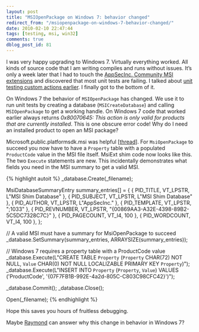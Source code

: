 ```yaml
---
layout: post
title: "MSIOpenPackage on Windows 7: behavior changed"
redirect_from: "/msiopenpackage-on-windows-7-behavior-changed/"
date: 2010-02-10 22:47:44
tags: [testing, msi, win32]
comments: true
dblog_post_id: 81
---
```

I was very happy upgrading to Windows 7. Virtually everything worked. All kinds of source code that I am writing compiles and runs without issues. It’s only a week later that I had to touch the [AppSecInc. Community MSI extensions](https://github.com/dblock/msiext) and discovered that most unit tests are failing. I talked about [unit testing custom actions earlier](/unit-testing-msi-custom-actions). I finally got to the bottom of it.

On Windows 7 the behavior of `MSIOpenPackage` has changed. We use it to run unit tests by creating a database (`MSICreateDatabase`) and calling `MSIOpenPackage` to get a working handle. On Windows 7 code that worked earlier always returns _0x80070645: This action is only valid for products that are currently installed_. This is one obscure error code! Why do I need an installed product to open an MSI package?

Microsoft.public.platformsdk.msi was helpful [[thread](http://groups.google.com/group/microsoft.public.platformsdk.msi/browse_thread/thread/5c3ffc48f1ecda30#)]. For `MsiOpenPackage` to succeed you now have to have a `Property` table with a populated `ProductCode` value in the MSI file itself. MsiExt shim code now looks like this. The two `Execute` statements are new. This incidentally demonstrates what fields you need in the MSI summary to get a valid MSI.

{% highlight autoit %}
_database.Create(_filename);

MsiDatabaseSummaryEntry summary_entries[] =
{
    { PID_TITLE, VT_LPSTR, L"MSI Shim Database" },
    { PID_SUBJECT, VT_LPSTR, L"MSI Shim Database" },
    { PID_AUTHOR, VT_LPSTR, L"AppSecInc." },
    { PID_TEMPLATE, VT_LPSTR, ";1033" },
    { PID_REVNUMBER, VT_LPSTR, "{00869AA3-A32E-4398-89B2-5C5DC7328C7C}" },
    { PID_PAGECOUNT, VT_I4, 100 },
    { PID_WORDCOUNT, VT_I4, 100 },
};

// A valid MSI must have a summary for MsiOpenPackage to succeed
_database.SetSummary(summary_entries, ARRAYSIZE(summary_entries));

// Windows 7 requires a property table with a ProductCode value
_database.Execute(L"CREATE TABLE `Property` (`Property` CHAR(72) NOT NULL, `Value` CHAR(0) NOT NULL LOCALIZABLE PRIMARY KEY `Property`)");
_database.Execute(L"INSERT INTO `Property` (`Property`, `Value`) VALUES ('ProductCode', '{07F7FB1B-992E-4a2d-805C-C803C98CFC42}')");

_database.Commit();
_database.Close();

Open(_filename);
{% endhighlight %}

Hope this saves you hours of fruitless debugging.

Maybe [Raymond](http://blogs.msdn.com/oldnewthing/) can answer why this change in behavior in Windows 7?
